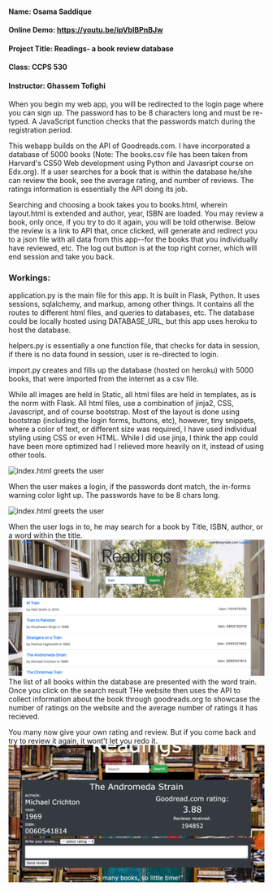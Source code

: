 #### Name: Osama Saddique
#### Online Demo:  https://youtu.be/ipVblBPnBJw
#### Project Title: Readings- a book review database
#### Class: CCPS 530
####  Instructor: Ghassem Tofighi

When you begin my web app, you will be redirected to the login page where you can sign up.
The password has to be 8 characters long and must be re-typed. A JavaScript function checks that the passwords match during the registration period.

This webapp builds on the API of Goodreads.com. I have incorporated a database of 5000 books (Note: The books.csv file has been taken from Harvard's CS50 Web development using Python and Javasript course on Edx.org). If a user searches for a book that is within the database he/she can review the book, see the average rating, and number of reviews. The ratings information is essentially the API doing its job.

Searching and choosing a book takes you to books.html, wherein layout.html is extended and author, year, ISBN are loaded.
You may review a book, only once, if you try to do it again, you will be told otherwise. Below the review is a link to API that, once clicked, will generate and redirect you to a json file with all data from this app--for the books that you individually have reviewed, etc.
The log out button is at the top right corner, which will end session and take you back.

### Workings:

application.py is the main file for this app. It is built in Flask, Python. It uses sessions, sqlalchemy, and markup, among other things. It contains all the routes to different html files, and queries to databases, etc. The database could be locally hosted using DATABASE_URL, but this app uses heroku to host the database.

helpers.py is essentially a one function file, that checks for data in session, if there is
no data found in session, user is re-directed to login.

import.py creates and fills up the database (hosted on heroku) with 5000 books, that were imported from the internet as a csv file.

While all images are held in Static, all html files are held in templates, as is the norm with Flask.
All html files, use a combination of jinja2, CSS, Javascript, and of course bootstrap.
Most of the layout is done using bootstrap (including the login forms, buttons, etc), however, tiny snippets, where a color of text, or different size was required, I have used individual styling using CSS or even HTML.
While I did use jinja, I think the app could have been more optimized had I relieved more heavily on it, instead of using other tools.

![index.html greets the user](https://github.com/oosamas/Readings/blob/master/screenshots/image1.png "index.html")

When the user makes a login, if the passwords dont match, the in-forms warning color light up. The passwords have to be 8 chars long.

![index.html greets the user](https://github.com/oosamas/Readings/blob/master/screenshots/image2.png "index.html with information")

When the user logs in to, he may search for a book by Title, ISBN, author, or a word within the title.
![index.html greets the user](https://github.com/oosamas/Readings/blob/master/screenshots/image4.png "index.html")
The list of all books within the database are presented with the word train. Once you click on the search result
THe website then uses the API to collect information about the book through goodreads.org to showcase the number of ratings on the website and the average number of ratings it has recieved.

You many now give your own rating and review. But if you come back and try to review it again, it wont't let you redo it.
![index.html greets the user](https://github.com/oosamas/Readings/blob/master/screenshots/image3.png "index.html")

